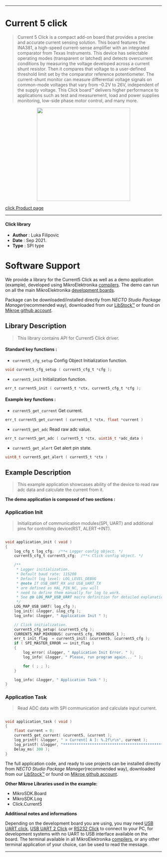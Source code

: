 
---
# Current 5 click

> Current 5 Click is a compact add-on board that provides a precise and accurate current sensing solution. This board features the INA381, a high-speed current-sense amplifier with an integrated comparator from Texas Instruments. This device has selectable operating modes (transparent or latched) and detects overcurrent conditions by measuring the voltage developed across a current shunt resistor. Then it compares that voltage to a user-defined threshold limit set by the comparator reference potentiometer. The current-shunt monitor can measure differential voltage signals on common-mode voltages that vary from –0.2V to 26V, independent of the supply voltage. This Click board™ delivers higher performance to applications such as test and measurement, load and power supplies monitoring, low-side phase motor control, and many more.

<p align="center">
  <img src="https://download.mikroe.com/images/click_for_ide/current5_click.png" height=300px>
</p>

[click Product page](https://www.mikroe.com/current-5-click)

---


#### Click library

- **Author**        : Luka Filipovic
- **Date**          : Sep 2021.
- **Type**          : SPI type


# Software Support

We provide a library for the Current5 Click
as well as a demo application (example), developed using MikroElektronika
[compilers](https://www.mikroe.com/necto-studio).
The demo can run on all the main MikroElektronika [development boards](https://www.mikroe.com/development-boards).

Package can be downloaded/installed directly from *NECTO Studio Package Manager*(recommended way), downloaded from our [LibStock&trade;](https://libstock.mikroe.com) or found on [Mikroe github account](https://github.com/MikroElektronika/mikrosdk_click_v2/tree/master/clicks).

## Library Description

> This library contains API for Current5 Click driver.

#### Standard key functions :

- `current5_cfg_setup` Config Object Initialization function.
```c
void current5_cfg_setup ( current5_cfg_t *cfg );
```

- `current5_init` Initialization function.
```c
err_t current5_init ( current5_t *ctx, current5_cfg_t *cfg );
```

#### Example key functions :

- `current5_get_current` Get current.
```c
err_t current5_get_current ( current5_t *ctx, float *current )
```

- `current5_get_adc` Read raw adc value.
```c
err_t current5_get_adc ( current5_t *ctx, uint16_t *adc_data )
```

- `current5_get_alert` Get alert pin state.
```c
uint8_t current5_get_alert ( current5_t *ctx )
```

## Example Description

> This example application showcases ability of the device
to read raw adc data and calculate the current from it.

**The demo application is composed of two sections :**

### Application Init

> Initialization of communication modules(SPI, UART) and 
additional pins for controlling device(RST, ALERT->INT).

```c

void application_init ( void )
{
    log_cfg_t log_cfg;  /**< Logger config object. */
    current5_cfg_t current5_cfg;  /**< Click config object. */

    /** 
     * Logger initialization.
     * Default baud rate: 115200
     * Default log level: LOG_LEVEL_DEBUG
     * @note If USB_UART_RX and USB_UART_TX 
     * are defined as HAL_PIN_NC, you will 
     * need to define them manually for log to work. 
     * See @b LOG_MAP_USB_UART macro definition for detailed explanation.
     */
    LOG_MAP_USB_UART( log_cfg );
    log_init( &logger, &log_cfg );
    log_info( &logger, " Application Init " );

    // Click initialization.
    current5_cfg_setup( &current5_cfg );
    CURRENT5_MAP_MIKROBUS( current5_cfg, MIKROBUS_1 );
    err_t init_flag  = current5_init( &current5, &current5_cfg );
    if ( SPI_MASTER_ERROR == init_flag )
    {
        log_error( &logger, " Application Init Error. " );
        log_info( &logger, " Please, run program again... " );

        for ( ; ; );
    }

    log_info( &logger, " Application Task " );
}

```

### Application Task

> Read ADC data with SPI communication and calculate input current.

```c

void application_task ( void )
{
    float current = 0;
    current5_get_current( &current5, &current );
    log_printf( &logger, " > Current[ A ]: %.2f\r\n", current );
    log_printf( &logger, "*************************************************\r\n" );
    Delay_ms( 300 );
}

```

The full application code, and ready to use projects can be installed directly from *NECTO Studio Package Manager*(recommended way), downloaded from our [LibStock&trade;](https://libstock.mikroe.com) or found on [Mikroe github account](https://github.com/MikroElektronika/mikrosdk_click_v2/tree/master/clicks).

**Other Mikroe Libraries used in the example:**

- MikroSDK.Board
- MikroSDK.Log
- Click.Current5

**Additional notes and informations**

Depending on the development board you are using, you may need
[USB UART click](http://shop.mikroe.com/usb-uart-click),
[USB UART 2 Click](http://shop.mikroe.com/usb-uart-2-click) or
[RS232 Click](http://shop.mikroe.com/rs232-click) to connect to your PC, for
development systems with no UART to USB interface available on the board. The
terminal available in all MikroElektronika
[compilers](http://shop.mikroe.com/compilers), or any other terminal application
of your choice, can be used to read the message.

---
